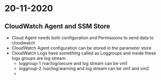 # 20-11-2020

## CloudWatch Agent and SSM Store

* Cloud Agent needs both configuration and Permissions to send data to cloudwatch
* CloudWatch Agent configuration can be stored in the parameter store
* CloudWatch Logs have something called as Loggroups and inside these logs groups are log stream.
  * loggroup-1 /var/log/secure and log stream can be vm1
  * loggroup-2 /var/log/warning and log stream can be vm1 and vm2
  * 